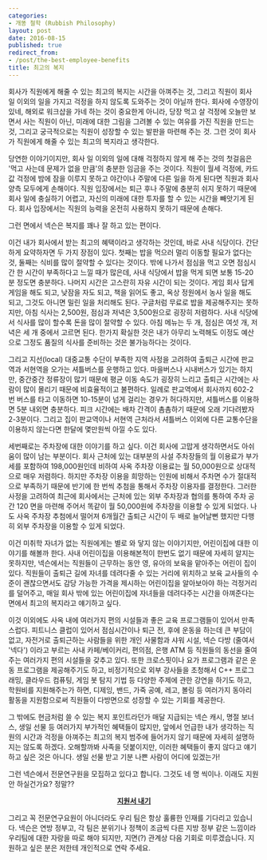 ```yaml
---
categories:
- 개똥 철학 (Rubbish Philosophy)
layout: post
date: 2016-08-15
published: true
redirect_from:
- /post/the-best-employee-benefits
title: 최고의 복지
---
```

회사가 직원에게 해줄 수 있는 최고의 복지는 시간을 아껴주는 것, 그리고 직원이 회사 일 이외의 일을 가지고 걱정을 하지 않도록 도와주는 것이 아닐까 한다. 회사에 수영장이 있네, 해외로 워크샵을 가네 하는 것이 중요한게 아니라, 당장 먹고 살 걱정에 오늘만 보면서 사는 직원이 아닌, 미래에 대한 그림을 그려볼 수 있는 여유를 가진 직원을 만드는 것, 그리고 궁극적으로는 직원이 성장할 수 있는 발판을 마련해 주는 것. 그런 것이 회사가 직원에게 해줄 수 있는 최고의 복지라고 생각한다.

당연한 이야기이지만, 회사 일 이외의 일에 대해 걱정하지 않게 해 주는 것의 첫걸음은 '먹고 사는데 문제가 없을 만큼'의 충분한 임금을 주는 것이다. 직원이 월세 걱정에, 카드값 걱정에 밤에 잠을 이루지 못하고 야간이나 주말에 다른 일을 하게 된다면 직원과 회사 양측 모두에게 손해이다. 직원 입장에서는 퇴근 후나 주말에 충분히 쉬지 못하기 때문에 회사 일에 충실하기 어렵고, 자신의 미래에 대한 투자를 할 수 있는 시간을 빼앗기게 된다. 회사 입장에서는 직원의 능력을 온전히 사용하지 못하기 때문에 손해다.
 
그런 면에서 넥슨은 복지를 꽤나 잘 하고 있는 편이다.

이건 내가 회사에서 받는 최고의 혜택이라고 생각하는 것인데, 바로 사내 식당이다. 간단하게 요약하자면 두 가지 장점이 있다. 첫째는 밥을 먹으러 멀리 이동할 필요가 없다는 것, 둘째는 식비를 많이 절약할 수 있다는 것이다. 밖에 나가서 점심을 먹고 오면 점심시간 한 시간이 부족하다고 느낄 때가 많은데, 사내 식당에서 밥을 먹게 되면 보통 15-20분 정도면 충분하다. 나머지 시간은 고스란히 자유 시간이 되는 것이다. 게임 회사 답게 게임을 해도 되고, 낮잠을 자도 되고, 책을 읽어도 좋고, 옥상 정원에서 농사 일을 해도 되고, 그것도 아니면 밀린 일을 처리해도 된다. 구글처럼 무료로 밥을 제공해주지는 못하지만, 아침 식사는 2,500원, 점심과 저녁은 3,500원으로 굉장히 저렴하다. 사내 식당에서 식사를 많이 할수록 돈을 많이 절약할 수 있다. 아침 메뉴는 두 개, 점심은 여섯 개, 저녁은 세 개 중에서 고르면 된다. 한가지 확실한 것은 내가 아무리 노력해도 이정도 예산으로 그정도 품질의 식사를 준비하는 것은 불가능하다는 것이다.

그리고 지선(local) 대중교통 수단이 부족한 지역 사정을 고려하여 출퇴근 시간에 판교역과 서현역을 오가는 셔틀버스를 운행하고 있다. 마을버스나 시내버스가 있기는 하지만, 중간중간 정류장이 많기 때문에 평균 이동 속도가 굉장히 느리고 출퇴근 시간에는 사람이 많이 몰리기 때문에 비효율적이고 불편하다. 일례로 판교역에서 회사까지 602-2번 버스를 타고 이동하면 10-15분이 넘게 걸리는 경우가 허다하지만, 셔틀버스를 이용하면 5분 내외면 충분하다. 피크 시간에는 배차 간격이 촘촘하기 때문에 오래 기다려봤자 2-3분이다. 그리고 집이 판교역이나 서현역 근처라서 셔틀버스 이외에 다른 교통수단을 이용하지 않는다면 한달에 몇만원씩 아낄 수도 있다.

세번째로는 주차장에 대한 이야기를 하고 싶다. 이건 회사에 고맙게 생각하면서도 아쉬움이 많이 남는 부분이다. 회사 근처에 있는 대부분의 사설 주차장들의 월 이용료가 부가세를 포함하여 198,000원인데 비하여 사옥 주차장 이용료는 월 50,000원으로 상대적으로 매우 저렴하다. 하지만 주차장 이용을 희망하는 인원에 비해서 주차면 수가 절대적으로 부족하기 때문에 반기에 한 번씩 추첨을 통해서 주차장 이용자를 결정한다. 그러한 사정을 고려하여 최근에 회사에서는 근처에 있는 외부 주차장과 협의를 통하여 주차 공간 120 면을 마련해 주어서 똑같이 월 50,000원에 주차장을 이용할 수 있게 되었다. 나도 사옥 주차장 추첨에서 떨어져 6개월간 출퇴근 시간이 두 배로 늘어날뻔 했지만 다행히 외부 주차장을 이용할 수 있게 되었다.

이건 미취학 자녀가 없는 직원에게는 별로 와 닿지 않는 이야기지만, 어린이집에 대한 이야기를 해볼까 한다. 사내 어린이집을 이용해본적이 한번도 없기 때문에 자세히 알지는 못하지만, 넥슨에서는 직원들이 근무하는 동안 영, 유아의 보육을 맡아주는 어린이 집이 있다. 직원들이 출퇴근 길에 자녀를 데려다줄 수 있는 거리에 위치하고 보육 교사들의 수준이 괜찮으면서도 감당 가능한 가격을 제시하는 어린이집을 알아보아야 하는 걱정거리를 덜어주고, 매일 회사 밖에 있는 어린이집에 자녀들을 데려다주는 시간을 아껴준다는 면에서 최고의 복지라고 얘기하고 싶다.

이것 이외에도 사옥 내에 여러가지 편의 시설들과 좋은 교육 프로그램들이 있어서 만족스럽다. 피트니스 클럽이 있어서 점심시간이나 퇴근 전, 후에 운동을 하는데 큰 부담이 없고, 자전거로 출퇴근하는 사람들을 위한 개인 사물함과 샤워 시설, 넥슨 다방 (줄여서 '넥다') 이라고 부르는 사내 카페/베이커리, 편의점, 은행 ATM 등 직원들의 동선을 줄여주는 여러가지 편의 시설들을 갖추고 있다. 또한 크로스핏이나 요가 프로그램과 같은 운동 프로그램을 제공해주기도 하고, 비정기적으로 외부 강사들을 초청해서 C++ 프로그래밍, 클라우드 컴퓨팅, 게임 봇 탐지 기법 등 다양한 주제에 관한 강연을 하기도 하고, 학원비를 지원해주는가 하면, 디제잉, 밴드, 가죽 공예, 레고, 볼링 등 여러가지 동아리 활동을 지원함으로써 직원들이 다방면으로 성장할 수 있는 기회를 제공한다.

그 밖에도 현금처럼 쓸 수 있는 복지 포인트라던가 매달 지급되는 넥슨 캐시, 명절 보너스, 생일 선물 등 여러가지 부가적인 혜택들이 많지만, 앞에서 언급한 내가 생각하는 직원의 시간과 걱정을 아껴주는 최고의 복지 범주에 들어가지 않기 때문에 자세히 설명하지는 않도록 하겠다. 오해할까봐 사족을 덧붙이지만, 이러한 혜택들이 좋지 않다고 얘기하고 싶은 것은 아니다. 생일 선물 받고 기분 나쁜 사람이 어디에 있겠는가!

그런 넥슨에서 전문연구원을 모집하고 있다고 합니다. 그것도 네 명 씩이나. 이래도 지원 안 하실건가요? 정말??

<div style="font-weight: bold; text-align: center;">
  <a href="https://career.nexon.com/user/recruit/notice/noticeView?joinCorp=NX&amp;reNo=20140023">지원서 내기</a>
</div>

그리고 꼭 전문연구요원이 아니더라도 우리 팀은 항상 훌륭한 인재를 기다리고 있습니다. 넥슨은 연방 정부고, 각 팀은 분위기나 정책이 조금씩 다른 지방 정부 같은 느낌이라 우리팀에 대한 자랑을 따로 해야 되지만, 지면(?) 관계상 다음 기회로 미루겠습니다. 지원하고 싶은 분은 저한테 개인적으로 연락 주세요.